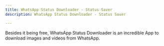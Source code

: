 ```yaml
---
title: WhatsApp Status Downloader - Status Saver
description: WhatsApp Status Downloader - Status Saver

---
```

Besides it being free, WhatsApp Status Downloader is an incredible App to download images and videos from WhatsApp.